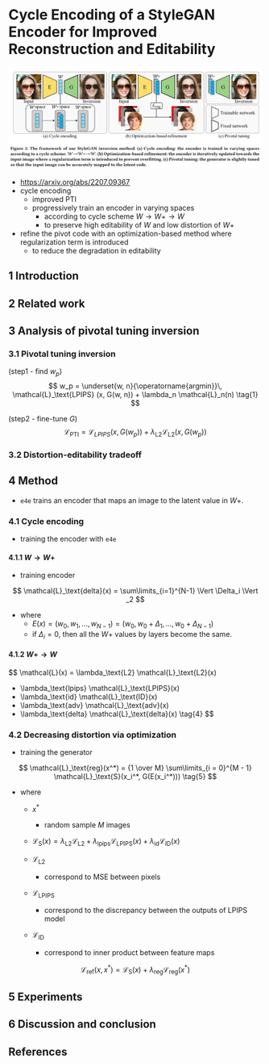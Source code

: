 # Cycle Encoding of a StyleGAN Encoder for Improved Reconstruction and Editability



![image-20230207100453851](./assets/image-20230207100453851.png)

- https://arxiv.org/abs/2207.09367
- cycle encoding
  - improved PTI
  - progressively train an encoder in varying spaces
    - according to cycle scheme $W \to W+ \to W$
    - to preserve high editability of $W$ and low distortion of $W+$
- refine the pivot code with an optimization-based method where regularization term is introduced
  - to reduce the degradation in editability

## 1 Introduction

## 2 Related work

## 3 Analysis of pivotal tuning inversion

### 3.1 Pivotal tuning inversion

(step1 - find $w_p$)
$$
w_p = \underset{w, n}{\operatorname{argmin}}\, \mathcal{L}_\text{LPIPS} (x, G(w, n)) + \lambda_n \mathcal{L}_n(n)
\tag{1}
$$

(step2 - fine-tune $G$)
$$
\mathcal{L}_\text{PTI} = \mathcal{L}_{LPIPS}(x, G(w_p)) + \lambda_\text{L2}\mathcal{L}_\text{L2}(x, G(w_p))
\tag{2}
$$

### 3.2 Distortion-editability tradeoff

## 4 Method

- `e4e` trains an encoder that maps an image to the latent value in $W+$.

### 4.1 Cycle encoding

- training the encoder with `e4e`

#### 4.1.1 $W \to W+$

- training encoder

$$
\mathcal{L}_\text{delta}(x) = \sum\limits_{i=1}^{N-1} \Vert \Delta_i \Vert _2
$$

- where
  - $E(x) = (w _0, w _1, ..., w _{N-1}) = (w _0, w _0 + \Delta _1, ..., w _0 + \Delta _{N-1})$
  - if $\Delta _i = 0$, then all the $W+$ values by layers become the same.

#### 4.1.2 $W+ \to W$

$$
\mathcal{L}(x)
= \lambda_\text{L2} \mathcal{L}_\text{L2}(x)
+ \lambda_\text{lpips} \mathcal{L}_\text{LPIPS}(x)
+ \lambda_\text{id} \mathcal{L}_\text{ID}(x)
+ \lambda_\text{adv} \mathcal{L}_\text{adv}(x)
+ \lambda_\text{delta} \mathcal{L}_\text{delta}(x)
\tag{4}
$$

### 4.2 Decreasing distortion via optimization

- training the generator

$$
\mathcal{L}_\text{reg}(x^*) = {1 \over M} \sum\limits_{i = 0}^{M - 1} \mathcal{L}_\text{S}(x_i^*, G(E(x_i^*)))
\tag{5}
$$

- where

  - $x^*$
    - random sample $M$ images
  - $\mathcal{L}_\text{S}(x) = \lambda _\text{L2} \mathcal{L} _\text{L2} + \lambda _\text{lpips} \mathcal{L} _\text{LPIPS}(x) + \lambda _\text{id} \mathcal{L} _\text{ID}(x)$

  - $\mathcal{L} _\text{L2}$
    - correspond to MSE between pixels
  - $\mathcal{L} _\text{LPIPS}$
    - correspond to the discrepancy between the outputs of LPIPS model
  - $\mathcal{L} _\text{ID}$
    - correspond to inner product between feature maps

$$
\mathcal{L}_\text{ref}(x, x^*) = \mathcal{L}_\text{S}(x) + \lambda_\text{reg}\mathcal{L}_\text{reg}(x^*)
\tag{6}
$$

## 5 Experiments

## 6 Discussion and conclusion

## References
